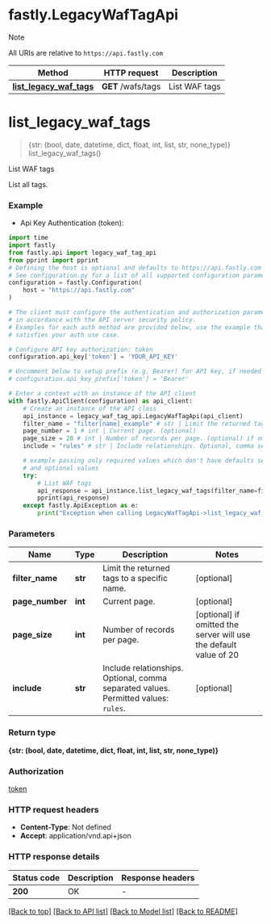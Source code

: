 # fastly.LegacyWafTagApi

> [!NOTE]
> All URIs are relative to `https://api.fastly.com`

Method | HTTP request | Description
------------- | ------------- | -------------
[**list_legacy_waf_tags**](LegacyWafTagApi.md#list_legacy_waf_tags) | **GET** /wafs/tags | List WAF tags


# **list_legacy_waf_tags**
> {str: (bool, date, datetime, dict, float, int, list, str, none_type)} list_legacy_waf_tags()

List WAF tags

List all tags.

### Example

* Api Key Authentication (token):

```python
import time
import fastly
from fastly.api import legacy_waf_tag_api
from pprint import pprint
# Defining the host is optional and defaults to https://api.fastly.com
# See configuration.py for a list of all supported configuration parameters.
configuration = fastly.Configuration(
    host = "https://api.fastly.com"
)

# The client must configure the authentication and authorization parameters
# in accordance with the API server security policy.
# Examples for each auth method are provided below, use the example that
# satisfies your auth use case.

# Configure API key authorization: token
configuration.api_key['token'] = 'YOUR_API_KEY'

# Uncomment below to setup prefix (e.g. Bearer) for API key, if needed
# configuration.api_key_prefix['token'] = 'Bearer'

# Enter a context with an instance of the API client
with fastly.ApiClient(configuration) as api_client:
    # Create an instance of the API class
    api_instance = legacy_waf_tag_api.LegacyWafTagApi(api_client)
    filter_name = "filter[name]_example" # str | Limit the returned tags to a specific name. (optional)
    page_number = 1 # int | Current page. (optional)
    page_size = 20 # int | Number of records per page. (optional) if omitted the server will use the default value of 20
    include = "rules" # str | Include relationships. Optional, comma separated values. Permitted values: `rules`.  (optional)

    # example passing only required values which don't have defaults set
    # and optional values
    try:
        # List WAF tags
        api_response = api_instance.list_legacy_waf_tags(filter_name=filter_name, page_number=page_number, page_size=page_size, include=include)
        pprint(api_response)
    except fastly.ApiException as e:
        print("Exception when calling LegacyWafTagApi->list_legacy_waf_tags: %s\n" % e)
```


### Parameters

Name | Type | Description  | Notes
------------- | ------------- | ------------- | -------------
 **filter_name** | **str**| Limit the returned tags to a specific name. | [optional]
 **page_number** | **int**| Current page. | [optional]
 **page_size** | **int**| Number of records per page. | [optional] if omitted the server will use the default value of 20
 **include** | **str**| Include relationships. Optional, comma separated values. Permitted values: `rules`.  | [optional]

### Return type

**{str: (bool, date, datetime, dict, float, int, list, str, none_type)}**

### Authorization

[token](../README.md#token)

### HTTP request headers

 - **Content-Type**: Not defined
 - **Accept**: application/vnd.api+json


### HTTP response details

| Status code | Description | Response headers |
|-------------|-------------|------------------|
**200** | OK |  -  |

[[Back to top]](#) [[Back to API list]](../README.md#documentation-for-api-endpoints) [[Back to Model list]](../README.md#documentation-for-models) [[Back to README]](../README.md)

